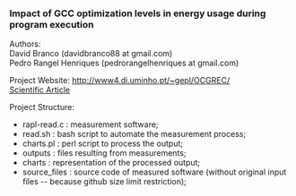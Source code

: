 ### Impact of GCC optimization levels in energy usage during program execution 
Authors: <br>
David Branco (davidbranco88 at gmail.com) <br>
Pedro Rangel Henriques (pedrorangelhenriques at gmail.com)<br>

Project Website: http://www4.di.uminho.pt/~gepl/OCGREC/<br>
[Scientific Article](http://www4.di.uminho.pt/~gepl/OCGREC/repository/Acta2016_DBranco_PRHenriques.pdf)<br>

Project Structure:
- rapl-read.c  : measurement software;
- read.sh      : bash script to automate the measurement process;
- charts.pl    : perl script to process the output;
- outputs      : files resulting from measurements;
- charts       : representation of the processed output;
- source_files : source code of measured software (without original input files -- because github size limit restriction);
